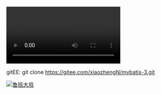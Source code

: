 ![本地下载](E:\12-OBS视频存储\Mybatis源码解析.mp4)

gitEE: git clone https://gitee.com/xiaozhengN/mybatis-3.git

[![鲁班大叔](https://i2.hdslb.com/bfs/face/462754cf295aee4ba3ea52a86f60435f35861f1f.jpg@96w_96h_1c.webp)](https://www.bilibili.com/video/BV1Tp4y1X7FM?from=search&seid=16661308574928825283)



